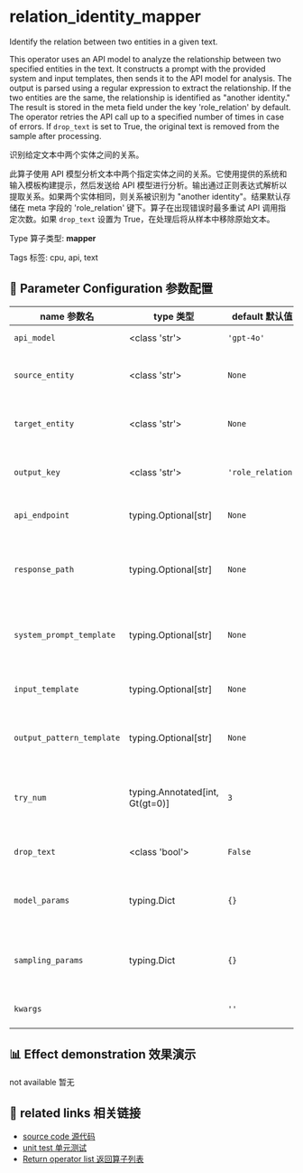 # relation_identity_mapper

Identify the relation between two entities in a given text.

This operator uses an API model to analyze the relationship between two specified entities in the text. It constructs a prompt with the provided system and input templates, then sends it to the API model for analysis. The output is parsed using a regular expression to extract the relationship. If the two entities are the same, the relationship is identified as "another identity." The result is stored in the meta field under the key 'role_relation' by default. The operator retries the API call up to a specified number of times in case of errors. If `drop_text` is set to True, the original text is removed from the sample after processing.

识别给定文本中两个实体之间的关系。

此算子使用 API 模型分析文本中两个指定实体之间的关系。它使用提供的系统和输入模板构建提示，然后发送给 API 模型进行分析。输出通过正则表达式解析以提取关系。如果两个实体相同，则关系被识别为 "another identity"。结果默认存储在 meta 字段的 'role_relation' 键下。算子在出现错误时最多重试 API 调用指定次数。如果 `drop_text` 设置为 True，在处理后将从样本中移除原始文本。

Type 算子类型: **mapper**

Tags 标签: cpu, api, text

## 🔧 Parameter Configuration 参数配置
| name 参数名 | type 类型 | default 默认值 | desc 说明 |
|--------|------|--------|------|
| `api_model` | <class 'str'> | `'gpt-4o'` | API model name. |
| `source_entity` | <class 'str'> | `None` | The source entity of the relation to be |
| `target_entity` | <class 'str'> | `None` | The target entity of the relation to be |
| `output_key` | <class 'str'> | `'role_relation'` | The output key in the meta field in the |
| `api_endpoint` | typing.Optional[str] | `None` | URL endpoint for the API. |
| `response_path` | typing.Optional[str] | `None` | Path to extract content from the API response. |
| `system_prompt_template` | typing.Optional[str] | `None` | System prompt template for the task. |
| `input_template` | typing.Optional[str] | `None` | Template for building the model input. |
| `output_pattern_template` | typing.Optional[str] | `None` | Regular expression template for |
| `try_num` | typing.Annotated[int, Gt(gt=0)] | `3` | The number of retry attempts when there is an API |
| `drop_text` | <class 'bool'> | `False` | If drop the text in the output. |
| `model_params` | typing.Dict | `{}` | Parameters for initializing the API model. |
| `sampling_params` | typing.Dict | `{}` | Extra parameters passed to the API call. |
| `kwargs` |  | `''` | Extra keyword arguments. |

## 📊 Effect demonstration 效果演示
not available 暂无

## 🔗 related links 相关链接
- [source code 源代码](../../../data_juicer/ops/mapper/relation_identity_mapper.py)
- [unit test 单元测试](../../../tests/ops/mapper/test_relation_identity_mapper.py)
- [Return operator list 返回算子列表](../../Operators.md)
